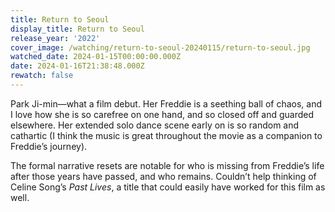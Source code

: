 ```yaml
---
title: Return to Seoul
display_title: Return to Seoul
release_year: '2022'
cover_image: /watching/return-to-seoul-20240115/return-to-seoul.jpg
watched_date: 2024-01-15T00:00:00.000Z
date: 2024-01-16T21:38:48.000Z
rewatch: false
---
```

Park Ji-min—what a film debut. Her Freddie is a seething ball of chaos, and I love how she is so carefree on one hand, and so closed off and guarded elsewhere. Her extended solo dance scene early on is so random and cathartic (I think the music is great throughout the movie as a companion to Freddie’s journey).

The formal narrative resets are notable for who is missing from Freddie’s life after those years have passed, and who remains. Couldn’t help thinking of Celine Song’s _Past Lives_, a title that could easily have worked for this film as well.
